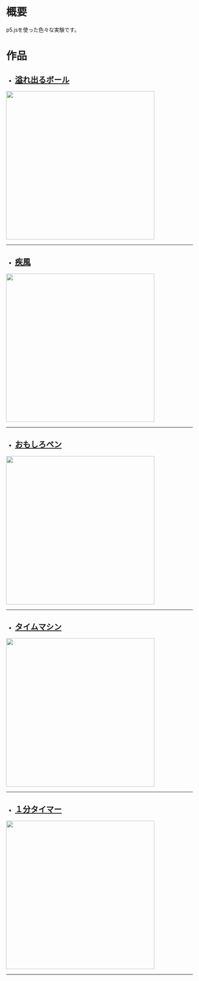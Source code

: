 # 概要
p5.jsを使った色々な実験です。

# 作品
- ## [溢れ出るボール](https://megafriday.github.io/creative-coding/)
<a href="https://megafriday.github.io/creative-coding/">
<img src="https://megafriday.github.io/creative-coding/gallery/WS000002.jpg" width="400px">
</a>
<hr>

- ## [疾風](https://megafriday.github.io/creative-coding/index6.html)
<a href="https://megafriday.github.io/creative-coding/index6.html">
<img src="https://megafriday.github.io/creative-coding/gallery/WS000003.jpg" width="400px">
</a>
<hr>

- ## [おもしろペン](https://megafriday.github.io/creative-coding/index9.html)
<a href="https://megafriday.github.io/creative-coding/index9.html">
<img src="https://megafriday.github.io/creative-coding/gallery/WS000001.jpg" width="400px">
</a>
<hr>

- ## [タイムマシン](https://megafriday.github.io/creative-coding/index7.html)
<a href="https://megafriday.github.io/creative-coding/index7.html">
<img src="https://megafriday.github.io/creative-coding/gallery/WS000004.jpg" width="400px">
</a>
<hr>

- ## [１分タイマー](https://megafriday.github.io/creative-coding/index8.html)
<a href="https://megafriday.github.io/creative-coding/index8.html">
<img src="https://megafriday.github.io/creative-coding/gallery/WS000000.jpg" width="400px">
</a>
<hr>
